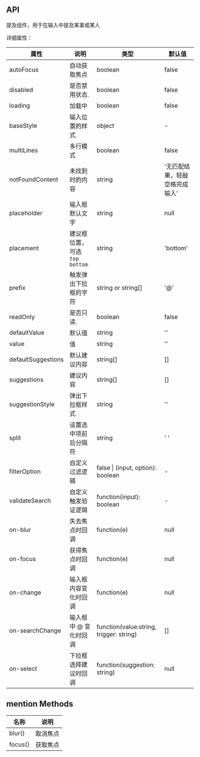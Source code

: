 ## API

提及组件，用于在输入中提及某事或某人

详细属性：

| 属性 | 说明 | 类型 | 默认值 |
| --- | --- | --- | --- |
| autoFocus | 自动获取焦点 | boolean | false | |
| disabled | 是否禁用状态. | boolean | false | |
| loading | 加载中 | boolean | false | - |
| baseStyle | 输入位置的样式 | object | - |
| multiLines | 多行模式 | boolean | false |
| notFoundContent | 未找到时的内容 | string | '无匹配结果，轻敲空格完成输入' |
| placeholder | 输入框默认文字 | string | null |
| placement | 建议框位置，可选 `top` `bottom` | string | 'bottom' |
| prefix | 触发弹出下拉框的字符 | string or string[] | '@' |
| readOnly | 是否只读. | boolean | false |
| defaultValue | 默认值 | string | '' | |
| value | 值 | string | '' |
| defaultSuggestions | 默认建议内容 | string[] | \[] | |
| suggestions | 建议内容 | string[] | \[] |
| suggestionStyle | 弹出下拉框样式 | string | '' |
| split | 设置选中项前后分隔符 | string | ' ' |
| filterOption | 自定义过滤逻辑 | false \| (input, option): boolean | - |
| validateSearch | 自定义触发验证逻辑	 | function(input): boolean | - |
| on-blur | 失去焦点时回调 | function(e) | null |
| on-focus | 获得焦点时回调 | function(e) | null |
| on-change | 输入框内容变化时回调 | function(e) | null |
| on-searchChange | 输入框中 @ 变化时回调 | function(value:string, trigger: string) | \[] |
| on-select | 下拉框选择建议时回调 | function(suggestion: string) | null |

## mention Methods
| 名称 | 说明 |
| --- | --- |
| blur() | 取消焦点 |
| focus() | 获取焦点 |
